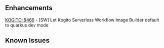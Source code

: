 <!-- Keep them in alphabetical order -->
## Enhancements
[KOGITO-8469](https://issues.redhat.com/browse/KOGITO-8469) - [SW] Let Kogito Serverless Workflow Image Builder default to quarkus dev mode

## Known Issues
